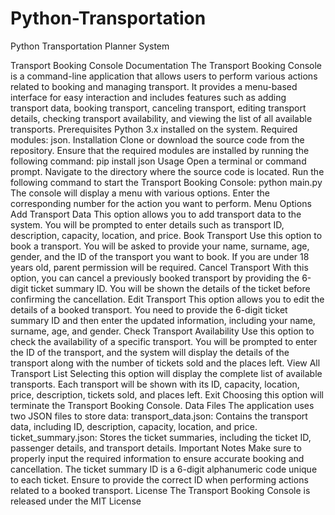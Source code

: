# Python-Transportation
Python Transportation Planner System

Transport Booking Console Documentation
The Transport Booking Console is a command-line application that allows users to perform various
actions related to booking and managing transport. It provides a menu-based interface for easy
interaction and includes features such as adding transport data, booking transport, canceling
transport, editing transport details, checking transport availability, and viewing the list of all available
transports.
Prerequisites
Python 3.x installed on the system.
Required modules: json.
Installation
Clone or download the source code from the repository.
Ensure that the required modules are installed by running the following command:
pip install json
Usage
Open a terminal or command prompt.
Navigate to the directory where the source code is located.
Run the following command to start the Transport Booking Console:
python main.py
The console will display a menu with various options. Enter the corresponding number for the action
you want to perform.
Menu Options
Add Transport Data
This option allows you to add transport data to the system. You will be prompted to enter details such
as transport ID, description, capacity, location, and price.
Book Transport
Use this option to book a transport. You will be asked to provide your name, surname, age, gender,
and the ID of the transport you want to book. If you are under 18 years old, parent permission will be
required.
Cancel Transport
With this option, you can cancel a previously booked transport by providing the 6-digit ticket
summary ID. You will be shown the details of the ticket before confirming the cancellation.
Edit Transport
This option allows you to edit the details of a booked transport. You need to provide the 6-digit ticket
summary ID and then enter the updated information, including your name, surname, age, and gender.
Check Transport Availability
Use this option to check the availability of a specific transport. You will be prompted to enter the ID of
the transport, and the system will display the details of the transport along with the number of tickets
sold and the places left.
View All Transport List
Selecting this option will display the complete list of available transports. Each transport will be
shown with its ID, capacity, location, price, description, tickets sold, and places left.
Exit
Choosing this option will terminate the Transport Booking Console.
Data Files
The application uses two JSON files to store data:
transport_data.json: Contains the transport data, including ID, description, capacity, location, and
price.
ticket_summary.json: Stores the ticket summaries, including the ticket ID, passenger details, and
transport details.
Important Notes
Make sure to properly input the required information to ensure accurate booking and cancellation.
The ticket summary ID is a 6-digit alphanumeric code unique to each ticket. Ensure to provide the
correct ID when performing actions related to a booked transport.
License
The Transport Booking Console is released under the MIT License
